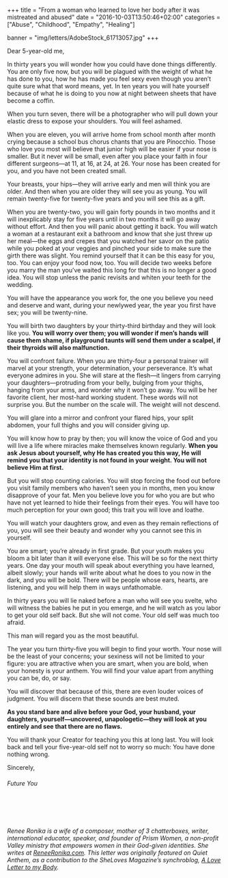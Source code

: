 +++
title = "From a woman who learned to love her body after it was mistreated and abused"
date = "2016-10-03T13:50:46+02:00"
categories = ["Abuse", "Childhood", "Empathy", "Healing"]

banner = "img/letters/AdobeStock_61713057.jpg"
+++

<div class="mk-single-content clearfix" itemprop="mainEntityOfPage">
	<p>Dear 5-year-old me,</p>
<p>In thirty years you will wonder how you could have done things differently. You are only five now, but you will be plagued with the weight of what he has done to you, how he has made you feel sexy even though you aren’t quite sure what that word means, yet. In ten years you will hate yourself because of what he is doing to you now at night between sheets that have become a coffin.</p>
<p><span id="more-357"></span>When you turn seven, there will be a photographer who will pull down your elastic dress to expose your shoulders. You will feel ashamed.</p>
<p>When you are eleven, you will arrive home from school month after month crying because a school bus chorus chants that you are Pinocchio. Those who love you most will believe that junior high will be easier if your nose is smaller. But it never will be small, even after you place your faith in four different surgeons—at 11, at 16, at 24, at 26. Your nose has been created for you, and you have not been created small.</p>
<p>Your breasts, your hips—they will arrive early and men will think you are older. And then when you are older they will see you as young. You will remain twenty-five for twenty-five years and you will see this as a gift.</p>
<p>When you are twenty-two, you will gain forty pounds in two months and it will inexplicably stay for five years until in two months it will go away without effort. And then you will panic about getting it back. You will watch a woman at a restaurant exit a bathroom and know that she just threw up her meal—the eggs and crepes that you watched her savor on the patio while you poked at your veggies and pinched your side to make sure the girth there was slight. You remind yourself that it can be this easy for you, too. You can enjoy your food now, too. You will decide two weeks before you marry the man you’ve waited this long for that this is no longer a good idea. You will stop unless the panic revisits and whiten your teeth for the wedding.</p>
<p>You will have the appearance you work for, the one you believe you need and deserve and want, during your newlywed year, the year you first have sex; you will be twenty-nine.</p>
<p>You will birth two daughters by your thirty-third birthday and they will look like you. <strong>You will worry over them; you will wonder if men’s hands will cause them shame, if playground taunts will send them under a scalpel, if their thyroids will also malfunction.</strong></p>
<p>You will confront failure. When you are thirty-four a personal trainer will marvel at your strength, your determination, your perseverance. It’s what everyone admires in you. She will stare at the flesh—it lingers from carrying your daughters—protruding from your belly, bulging from your thighs, hanging from your arms, and wonder why it won’t go away. You will be her favorite client, her most-hard working student. These words will not surprise you. But the number on the scale will. The weight will not descend.</p>
<p>You will glare into a mirror and confront your flared hips, your split abdomen, your full thighs and you will consider giving up.</p>
<p>You will know how to pray by then; you will know the voice of God and you will live a life where miracles make themselves known regularly. <strong>When you ask Jesus about yourself, why He has created you this way, He will remind you that your identity is not found in your weight. You will not believe Him at first.</strong></p>
<p>But you will stop counting calories. You will stop forcing the food out before you visit family members who haven’t seen you in months, men you know disapprove of your fat. Men you believe love you for who you are but who have not yet learned to hide their feelings from their eyes. You will have too much perception for your own good; this trait you will love and loathe.</p>
<p>You will watch your daughters grow, and even as they remain reflections of you, you will see their beauty and wonder why you cannot see this in yourself.</p>
<p>You are smart; you’re already in first grade. But your youth makes you bloom a bit later than it will everyone else. This will be so for the next thirty years. One day your mouth will speak about everything you have learned, albeit slowly; your hands will write about what he does to you now in the dark, and you will be bold. There will be people whose ears, hearts, are listening, and you will help them in ways unfathomable.</p>
<p>In thirty years you will lie naked before a man who will see you svelte, who will witness the babies he put in you emerge, and he will watch as you labor to get your old self back. But she will not come. Your old self was much too afraid.</p>
<p>This man will regard you as the most beautiful.</p>
<p>The year you turn thirty-five you will begin to find your worth. Your nose will be the least of your concerns; your sexiness will not be limited to your figure: you are attractive when you are smart, when you are bold, when your honesty is your anthem. You will find your value apart from anything you can be, do, or say.</p>
<p>You will discover that because of this, there are even louder voices of judgment. You will discern that these sounds are best muted.</p>
<p><strong>As you stand bare and alive before your God, your husband, your daughters, yourself—uncovered, unapologetic—they will look at you entirely and see that there are no flaws.</strong></p>
<p>You will thank your Creator for teaching you this at long last. You will look back and tell your five-year-old self not to worry so much: You have done nothing wrong.</p>
<p>Sincerely,</p>
<h6 class="signature">Future You</h6>
<p>&nbsp;</p>
<p>&nbsp;</p>
<p><i>Renee Ronika is a wife of a composer, mother of 3 chatterboxes, writer, international educator, speaker, and founder of Prism Women, a non-profit Valley ministry that empowers women in their God-given identities. She writes at <a href="http://reneeronika.com">ReneeRonika.com</a>.&nbsp;</i><em>This letter was originally featured on Quiet Anthem, as a contribution to the&nbsp;SheLoves Magazine’s synchroblog, <a href="http://shelovesmagazine.com/2012/a-love-letter-to-my-body/">A Love Letter to my Body</a>.</em></p>
</div>
